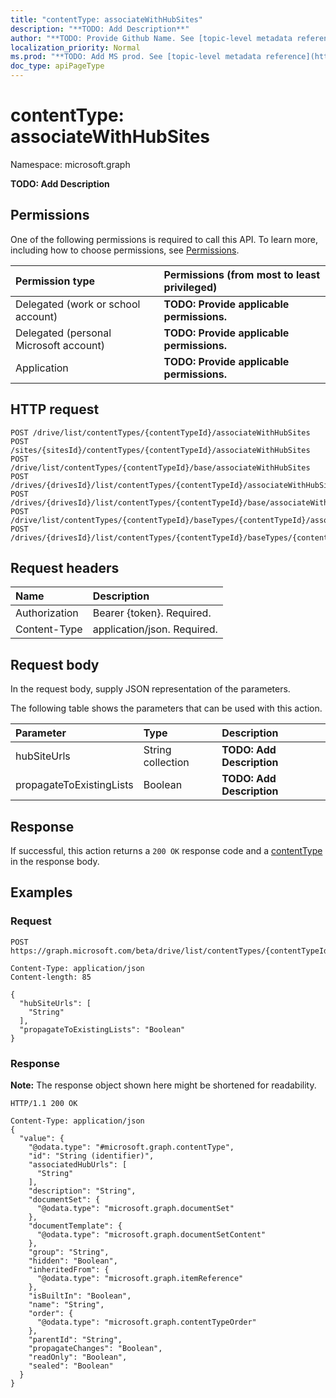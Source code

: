 ```yaml
---
title: "contentType: associateWithHubSites"
description: "**TODO: Add Description**"
author: "**TODO: Provide Github Name. See [topic-level metadata reference](https://msgo.azurewebsites.net/add/document/guidelines/metadata.html#topic-level-metadata)**"
localization_priority: Normal
ms.prod: "**TODO: Add MS prod. See [topic-level metadata reference](https://msgo.azurewebsites.net/add/document/guidelines/metadata.html#topic-level-metadata)**"
doc_type: apiPageType
---
```


# contentType: associateWithHubSites
Namespace: microsoft.graph

**TODO: Add Description**

## Permissions
One of the following permissions is required to call this API. To learn more, including how to choose permissions, see [Permissions](/graph/permissions-reference).

|Permission type|Permissions (from most to least privileged)|
|:---|:---|
|Delegated (work or school account)|**TODO: Provide applicable permissions.**|
|Delegated (personal Microsoft account)|**TODO: Provide applicable permissions.**|
|Application|**TODO: Provide applicable permissions.**|

## HTTP request

<!-- {
  "blockType": "ignored"
}
-->
``` http
POST /drive/list/contentTypes/{contentTypeId}/associateWithHubSites
POST /sites/{sitesId}/contentTypes/{contentTypeId}/associateWithHubSites
POST /drive/list/contentTypes/{contentTypeId}/base/associateWithHubSites
POST /drives/{drivesId}/list/contentTypes/{contentTypeId}/associateWithHubSites
POST /drives/{drivesId}/list/contentTypes/{contentTypeId}/base/associateWithHubSites
POST /drive/list/contentTypes/{contentTypeId}/baseTypes/{contentTypeId}/associateWithHubSites
POST /drives/{drivesId}/list/contentTypes/{contentTypeId}/baseTypes/{contentTypeId}/associateWithHubSites
```

## Request headers
|Name|Description|
|:---|:---|
|Authorization|Bearer {token}. Required.|
|Content-Type|application/json. Required.|

## Request body
In the request body, supply JSON representation of the parameters.

The following table shows the parameters that can be used with this action.

|Parameter|Type|Description|
|:---|:---|:---|
|hubSiteUrls|String collection|**TODO: Add Description**|
|propagateToExistingLists|Boolean|**TODO: Add Description**|



## Response

If successful, this action returns a `200 OK` response code and a [contentType](../resources/contenttype.md) in the response body.

## Examples

### Request
<!-- {
  "blockType": "request",
  "name": "contenttype_associatewithhubsites"
}
-->
``` http
POST https://graph.microsoft.com/beta/drive/list/contentTypes/{contentTypeId}/associateWithHubSites

Content-Type: application/json
Content-length: 85

{
  "hubSiteUrls": [
    "String"
  ],
  "propagateToExistingLists": "Boolean"
}
```


### Response
**Note:** The response object shown here might be shortened for readability.
<!-- {
  "blockType": "response",
  "truncated": true,
  "@odata.type": "microsoft.graph.contentType"
}
-->
``` http
HTTP/1.1 200 OK

Content-Type: application/json
{
  "value": {
    "@odata.type": "#microsoft.graph.contentType",
    "id": "String (identifier)",
    "associatedHubUrls": [
      "String"
    ],
    "description": "String",
    "documentSet": {
      "@odata.type": "microsoft.graph.documentSet"
    },
    "documentTemplate": {
      "@odata.type": "microsoft.graph.documentSetContent"
    },
    "group": "String",
    "hidden": "Boolean",
    "inheritedFrom": {
      "@odata.type": "microsoft.graph.itemReference"
    },
    "isBuiltIn": "Boolean",
    "name": "String",
    "order": {
      "@odata.type": "microsoft.graph.contentTypeOrder"
    },
    "parentId": "String",
    "propagateChanges": "Boolean",
    "readOnly": "Boolean",
    "sealed": "Boolean"
  }
}
```

